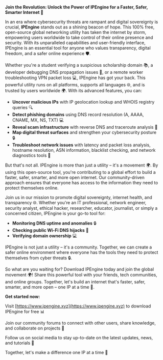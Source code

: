 **Join the Revolution: Unlock the Power of IPEngine for a Faster, Safer, Smarter Internet 🚀**

In an era where cybersecurity threats are rampant and digital sovereignty is crucial, **IPEngine** stands out as a shining beacon of hope. This 100% free, open-source global networking utility has taken the internet by storm, empowering users worldwide to take control of their online presence and security. With its unparalleled capabilities and user-friendly interface, IPEngine is an essential tool for anyone who values transparency, digital freedom, and a safer online experience 🛡️.

Whether you're a student verifying a suspicious scholarship domain 📚, a developer debugging DNS propagation issues 🔧, or a remote worker troubleshooting VPN packet loss 💻, IPEngine has got your back. This powerful utility runs on all platforms, supports all languages 🌐, and is trusted by users worldwide 🌍. With its advanced features, you can:

*   **Uncover malicious IPs** with IP geolocation lookup and WHOIS registry queries 🔍
*   **Detect phishing domains** using DNS record resolution (A, AAAA, CNAME, MX, NS, TXT) 💻
*   **Reveal scam infrastructure** with reverse DNS and traceroute analysis 📡
*   **Map digital threat surfaces** and strengthen your cybersecurity posture 🔒
*   **Troubleshoot network issues** with latency and packet loss analysis, hostname resolution, ASN information, blacklist checking, and network diagnostics tools 🔧

But that's not all. IPEngine is more than just a utility – it's a movement 🌍. By using this open-source tool, you're contributing to a global effort to build a faster, safer, smarter, and more open internet. Our community-driven approach ensures that everyone has access to the information they need to protect themselves online.

Join us in our mission to promote digital sovereignty, internet health, and transparency 🌐. Whether you're an IT professional, network engineer, security analyst, ethical hacker, researcher, educator, journalist, or simply a concerned citizen, IPEngine is your go-to tool for:

*   **Monitoring DNS uptime and anomalies** 🔒
*   **Checking public Wi-Fi DNS hijacks** 📡
*   **Verifying domain ownership** 💻

IPEngine is not just a utility – it's a community. Together, we can create a safer online environment where everyone has the tools they need to protect themselves from cyber threats 🔒.

So what are you waiting for? Download IPEngine today and join the global movement 🌍! Share this powerful tool with your friends, tech communities, and online groups. Together, let's build an internet that's faster, safer, smarter, and more open – one IP at a time 🔐.

**Get started now:**

Visit [https://www.ipengine.xyz](https://www.ipengine.xyz) to download IPEngine for free 📊

Join our community forums to connect with other users, share knowledge, and collaborate on projects 🤝

Follow us on social media to stay up-to-date on the latest updates, news, and tutorials 📰

Together, let's make a difference one IP at a time 🔐